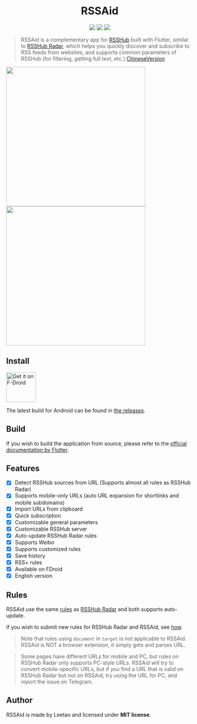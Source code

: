 <h1 align=center>RSSAid</h1>

<p align=center>
<a href="https://developer.apple.com/swift"><img src="https://img.shields.io/badge/flutter-3.0.0-fe562e?style=flat-square"></a>
<a href="https://developer.apple.com/ios"><img src="https://img.shields.io/badge/SdkVersion-30%2B-blue?style=flat-square"></a>
<img src="https://img.shields.io/badge/license-MIT-lightgrey.svg?style=flat-square">
</p>

> RSSAid is a complementary app for [RSSHub](https://github.com/DIYgod/RSSHub) built with Flutter, similar to [RSSHub Radar](https://github.com/DIYgod/RSSHub-Radar), which helps you quickly discover and subscribe to RSS feeds from websites, and supports common parameters of RSSHub (for filtering, getting full text, etc.)
> [ChineseVersion](README_CN.md)

<p float='left'>
<img src="screenshots/en-home.png" width="375">
<img src="screenshots/en-settings.png" width="375">
</p>

## Install

[<img src="https://fdroid.gitlab.io/artwork/badge/get-it-on.png"
     alt="Get it on F-Droid"
     height="80">](https://f-droid.org/packages/com.gmail.cn.leetao94.rssaid/)

The latest build for Android can be found in [the releases](https://github.com/lt94/RSSAid/releases).

## Build

If you wish to build the application from source, please refer to the [official documentation by Flutter](https://flutter.cn/docs/deployment/android).

## Features

- [x] Detect RSSHub sources from URL (Supports almost all rules as RSSHub Radar)
- [x] Supports mobile-only URLs (auto URL expansion for shortlinks and mobile subdomains)
- [x] Import URLs from clipboard
- [x] Quick subscription
- [x] Customizable general parameters
- [x] Customizable RSSHub server
- [x] Auto-update RSSHub Radar rules
- [x] Supports Weibo
- [x] Supports customized rules
- [x] Save history
- [x] RSS+ rules
- [x] Available on FDroid
- [x] English version

## Rules

RSSAid use the same [rules](https://github.com/DIYgod/RSSHub/blob/master/assets/radar-rules.js) as [RSSHub Radar](https://github.com/DIYgod/RSSHub-Radar) and both supports auto-update.

If you wish to submit new rules for RSSHub Radar and RSSAid, see [how](https://docs.rsshub.app/joinus/#ti-jiao-xin-de-rsshub-radar-gui-ze).

> Note that rules using `document` in `target` is not applicable to RSSAid. RSSAid is NOT a browser extension, it simply gets and parses URL.

> Some pages have different URLs for mobile and PC, but rules on RSSHub Radar only supports PC-style URLs. RSSAid will try to convert mobile-specific URLs, but if you find a URL that is valid on RSSHub Radar but not on RSSAid, try using the URL for PC, and report the issue on Telegram.


## Author

RSSAid is made by Leetao and licensed under **MIT license**.
